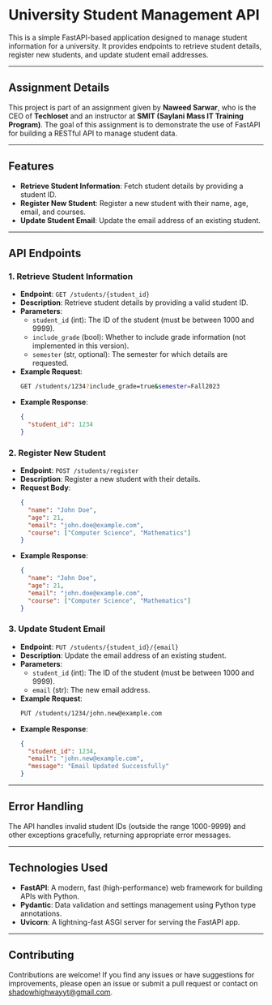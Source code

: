 # University Student Management API

This is a simple FastAPI-based application designed to manage student information for a university. It provides endpoints to retrieve student details, register new students, and update student email addresses.

---

## Assignment Details

This project is part of an assignment given by **Naweed Sarwar**, who is the CEO of **Techloset** and an instructor at **SMIT (Saylani Mass IT Training Program)**. The goal of this assignment is to demonstrate the use of FastAPI for building a RESTful API to manage student data.

---

## Features

- **Retrieve Student Information**: Fetch student details by providing a student ID.
- **Register New Student**: Register a new student with their name, age, email, and courses.
- **Update Student Email**: Update the email address of an existing student.

---

## API Endpoints

### 1. Retrieve Student Information

- **Endpoint**: `GET /students/{student_id}`
- **Description**: Retrieve student details by providing a valid student ID.
- **Parameters**:
  - `student_id` (int): The ID of the student (must be between 1000 and 9999).
  - `include_grade` (bool): Whether to include grade information (not implemented in this version).
  - `semester` (str, optional): The semester for which details are requested.
- **Example Request**:
  ```bash
  GET /students/1234?include_grade=true&semester=Fall2023
  ```
- **Example Response**:
  ```json
  {
    "student_id": 1234
  }
  ```

### 2. Register New Student

- **Endpoint**: `POST /students/register`
- **Description**: Register a new student with their details.
- **Request Body**:
  ```json
  {
    "name": "John Doe",
    "age": 21,
    "email": "john.doe@example.com",
    "course": ["Computer Science", "Mathematics"]
  }
  ```
- **Example Response**:
  ```json
  {
    "name": "John Doe",
    "age": 21,
    "email": "john.doe@example.com",
    "course": ["Computer Science", "Mathematics"]
  }
  ```

### 3. Update Student Email

- **Endpoint**: `PUT /students/{student_id}/{email}`
- **Description**: Update the email address of an existing student.
- **Parameters**:
  - `student_id` (int): The ID of the student (must be between 1000 and 9999).
  - `email` (str): The new email address.
- **Example Request**:
  ```bash
  PUT /students/1234/john.new@example.com
  ```
- **Example Response**:
  ```json
  {
    "student_id": 1234,
    "email": "john.new@example.com",
    "message": "Email Updated Successfully"
  }
  ```

---

## Error Handling

The API handles invalid student IDs (outside the range 1000-9999) and other exceptions gracefully, returning appropriate error messages.

---

## Technologies Used

- **FastAPI**: A modern, fast (high-performance) web framework for building APIs with Python.
- **Pydantic**: Data validation and settings management using Python type annotations.
- **Uvicorn**: A lightning-fast ASGI server for serving the FastAPI app.

---

## Contributing

Contributions are welcome! If you find any issues or have suggestions for improvements, please open an issue or submit a pull request or contact on shadowhighwayyt@gmail.com.
